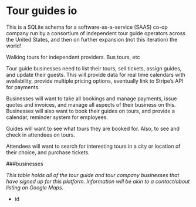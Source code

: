 # Tour guides io
This is a SQLite schema for a software-as-a-service (SAAS) co-op company run by a consortium of independent tour guide operators across the United States, and then on further expansion (not this iteration) the world!

Walking tours for independent providers. Bus tours, etc

Tour guide businesses need to list their tours, sell tickets, assign guides, and update their guests. This will provide data for real time calendars with availability, provide multiple pricing options, eventually link to Stripe’s API for payments. 

Businesses will want to take all bookings and manage payments, issue quotes and invoices, and manage all aspects of their business on this. Businesses will also want to book their guides on tours, and provide a calendar, reminder system for employees.

Guides will want to see what tours they are booked for. Also, to see and check in attendees on tours.

Attendees will want to search for interesting tours in a city or location of their choice, and purchase tickets. 

###businesses

*This table holds all of the tour guide and tour company businesses that have signed up for this platform. Information will be akin to a contact/about listing on Google Maps.*

* id
